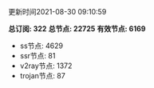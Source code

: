 更新时间2021-08-30 09:10:59

**总订阅: 322**
**总节点: 22725**
**有效节点: 6169**
- ss节点: 4629
- ssr节点: 81
- v2ray节点: 1372
- trojan节点: 87
